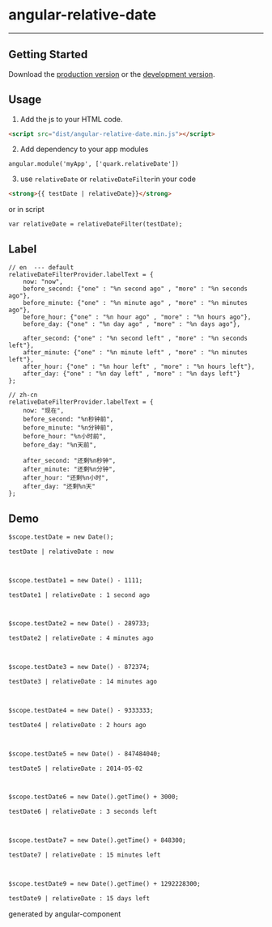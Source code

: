 # angular-relative-date

***

## Getting Started

Download the [production version][min] or the [development version][max].

[min]: https://raw.githubusercontent.com/ariesjia/angular-relative-date/master/dist/angular-relative-date.min.js
[max]: https://raw.githubusercontent.com/ariesjia/angular-relative-date/master/dist/angular-relative-date.js


## Usage

1. Add the js to your HTML code.

```html
<script src="dist/angular-relative-date.min.js"></script>
```
2. Add dependency to your app modules
```script
angular.module('myApp', ['quark.relativeDate'])
```

3. use `relativeDate` or `relativeDateFilter`in your code
```html
<strong>{{ testDate | relativeDate}}</strong>
```
or in script
```script
var relativeDate = relativeDateFilter(testDate);
```


## Label

```script
// en  --- default
relativeDateFilterProvider.labelText = {
    now: "now",
    before_second: {"one" : "%n second ago" , "more" : "%n seconds ago"},
    before_minute: {"one" : "%n minute ago" , "more" : "%n minutes ago"},
    before_hour: {"one" : "%n hour ago" , "more" : "%n hours ago"},
    before_day: {"one" : "%n day ago" , "more" : "%n days ago"},

    after_second: {"one" : "%n second left" , "more" : "%n seconds left"},
    after_minute: {"one" : "%n minute left" , "more" : "%n minutes left"},
    after_hour: {"one" : "%n hour left" , "more" : "%n hours left"},
    after_day: {"one" : "%n day left" , "more" : "%n days left"}
};
```

```script
// zh-cn
relativeDateFilterProvider.labelText = {
    now: "现在",
    before_second: "%n秒钟前",
    before_minute: "%n分钟前",
    before_hour: "%n小时前",
    before_day: "%n天前",

    after_second: "还剩%n秒钟",
    after_minute: "还剩%n分钟",
    after_hour: "还剩%n小时",
    after_day: "还剩%n天"
};
```

## Demo

```html
$scope.testDate = new Date();

testDate | relativeDate : now



$scope.testDate1 = new Date() - 1111;

testDate1 | relativeDate : 1 second ago



$scope.testDate2 = new Date() - 289733;

testDate2 | relativeDate : 4 minutes ago



$scope.testDate3 = new Date() - 872374;

testDate3 | relativeDate : 14 minutes ago



$scope.testDate4 = new Date() - 9333333;

testDate4 | relativeDate : 2 hours ago



$scope.testDate5 = new Date() - 847484040;

testDate5 | relativeDate : 2014-05-02



$scope.testDate6 = new Date().getTime() + 3000;

testDate6 | relativeDate : 3 seconds left



$scope.testDate7 = new Date().getTime() + 848300;

testDate7 | relativeDate : 15 minutes left



$scope.testDate9 = new Date().getTime() + 1292228300;

testDate9 | relativeDate : 15 days left

```

generated by angular-component

